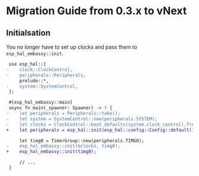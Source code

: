 Migration Guide from 0.3.x to vNext
====================================

Initialsation
-------------

You no longer have to set up clocks and pass them to `esp_hal_embassy::init`.

```diff
 use esp_hal::{
-    clock::ClockControl,
-    peripherals::Peripherals,
     prelude::*,
-    system::SystemControl,
 };

 #[esp_hal_embassy::main]
 async fn main(_spawner: Spawner) -> ! {
-    let peripherals = Peripherals::take();
-    let system = SystemControl::new(peripherals.SYSTEM);
-    let clocks = ClockControl::boot_defaults(system.clock_control).freeze();
+    let peripherals = esp_hal::init(esp_hal::config::Config::default());

     let timg0 = TimerGroup::new(peripherals.TIMG0);
-    esp_hal_embassy::init(&clocks, timg0);
+    esp_hal_embassy::init(timg0);

     // ...
 }
```
